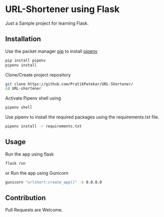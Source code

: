 # URL-Shortener using Flask
Just a Sample project for learning Flask.

## Installation
Use the packet manager [pip](https://pip.pypa.io/en/stable/) to install [pipenv](https://pypi.org/project/pipenv/)

```bash
pip install pipenv
pipenv install
```

Clone/Create project repository
```bash
git clone https://github.com/PratikPatekar/URL-Shortener/
cd URL-shortener
```

Activate Pipenv shell using 
```bash
pipenv shell
```

Use pipenv to install the required packages using the requirements.txt file.
```bash
pipenv install -r requirements.txt
```

## Usage
Run the app using flask
```bash
flask run
```
or
Run the app using Gunicorn
```bash
gunicorn "urlshort:create_app()" -b 0.0.0.0
```

## Contribution
Pull Requests are Welcome.
